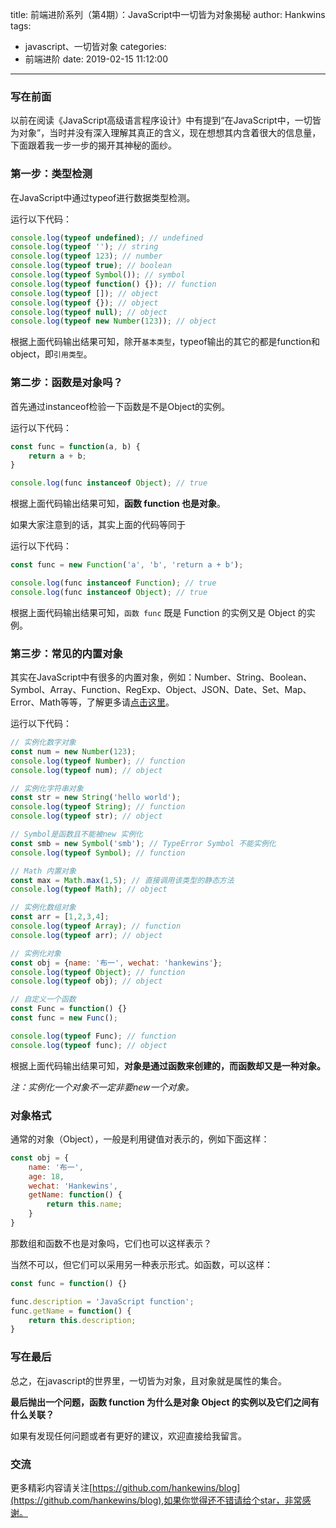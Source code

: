 title: 前端进阶系列（第4期）：JavaScript中一切皆为对象揭秘
author: Hankwins
tags:
  - javascript、一切皆对象
categories:
  - 前端进阶
date: 2019-02-15 11:12:00
---
### 写在前面

以前在阅读《JavaScript高级语言程序设计》中有提到“在JavaScript中，一切皆为对象”，当时并没有深入理解其真正的含义，现在想想其内含着很大的信息量，下面跟着我一步一步的揭开其神秘的面纱。

### 第一步：类型检测

在JavaScript中通过typeof进行数据类型检测。

运行以下代码：

```js
console.log(typeof undefined); // undefined
console.log(typeof ''); // string
console.log(typeof 123); // number
console.log(typeof true); // boolean
console.log(typeof Symbol()); // symbol
console.log(typeof function() {}); // function
console.log(typeof []); // object
console.log(typeof {}); // object
console.log(typeof null); // object
console.log(typeof new Number(123)); // object
```

根据上面代码输出结果可知，除开```基本类型```，typeof输出的其它的都是function和object，即```引用类型```。

### 第二步：函数是对象吗？

首先通过instanceof检验一下函数是不是Object的实例。

运行以下代码：

```js
const func = function(a, b) {
    return a + b;
}

console.log(func instanceof Object); // true
```

根据上面代码输出结果可知，**函数 function 也是对象**。

如果大家注意到的话，其实上面的代码等同于

运行以下代码：

```js
const func = new Function('a', 'b', 'return a + b');

console.log(func instanceof Function); // true
console.log(func instanceof Object); // true
```

根据上面代码输出结果可知，```函数 func``` 既是 Function 的实例又是 Object 的实例。

### 第三步：常见的内置对象

其实在JavaScript中有很多的内置对象，例如：Number、String、Boolean、Symbol、Array、Function、RegExp、Object、JSON、Date、Set、Map、Error、Math等等，了解更多请[点击这里](https://developer.mozilla.org/zh-CN/docs/Web/JavaScript/Reference/Global_Objects)。

运行以下代码：

```js
// 实例化数字对象
const num = new Number(123);
console.log(typeof Number); // function
console.log(typeof num); // object

// 实例化字符串对象
const str = new String('hello world');
console.log(typeof String); // function
console.log(typeof str); // object

// Symbol是函数且不能被new 实例化
const smb = new Symbol('smb'); // TypeError Symbol 不能实例化
console.log(typeof Symbol); // function

// Math 内置对象
const max = Math.max(1,5); // 直接调用该类型的静态方法
console.log(typeof Math); // object

// 实例化数组对象
const arr = [1,2,3,4];
console.log(typeof Array); // function
console.log(typeof arr); // object

// 实例化对象
const obj = {name: '布一', wechat: 'hankewins'};
console.log(typeof Object); // function
console.log(typeof obj); // object

// 自定义一个函数
const Func = function() {}
const func = new Func();

console.log(typeof Func); // function
console.log(typeof func); // object
```

根据上面代码输出结果可知，**对象是通过函数来创建的，而函数却又是一种对象。**

*注：实例化一个对象不一定非要new一个对象。*

### 对象格式

通常的对象（Object），一般是利用键值对表示的，例如下面这样：

```js
const obj = {
    name: '布一',
    age: 18,
    wechat: 'Hankewins',
    getName: function() {
        return this.name;
    }
}
```

那数组和函数不也是对象吗，它们也可以这样表示？

当然不可以，但它们可以采用另一种表示形式。如函数，可以这样：

```js
const func = function() {}

func.description = 'JavaScript function';
func.getName = function() {
    return this.description;
}
```

### 写在最后

总之，在javascript的世界里，一切皆为对象，且对象就是属性的集合。

**最后抛出一个问题，函数 function 为什么是对象 Object 的实例以及它们之间有什么关联？**

如果有发现任何问题或者有更好的建议，欢迎直接给我留言。

### 交流

更多精彩内容请关注[https://github.com/hankewins/blog](https://github.com/hankewins/blog),如果你觉得还不错请给个star，非常感谢。